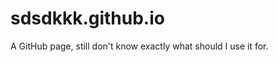 sdsdkkk.github.io
=================

A GitHub page, still don't know exactly what should I use it for.
